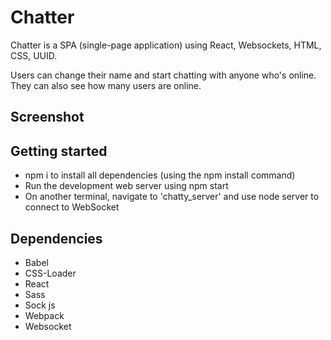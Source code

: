 # Chatter

Chatter is a SPA (single-page application) using React, Websockets, HTML, CSS, UUID.

Users can change their name and start chatting with anyone who's online. They can also see how many users are online.

## Screenshot



## Getting started
* npm i to install all dependencies (using the npm install command)
* Run the development web server using npm start
* On another terminal, navigate to 'chatty_server' and use node server to connect to WebSocket

## Dependencies
* Babel
* CSS-Loader
* React
* Sass
* Sock js
* Webpack
* Websocket